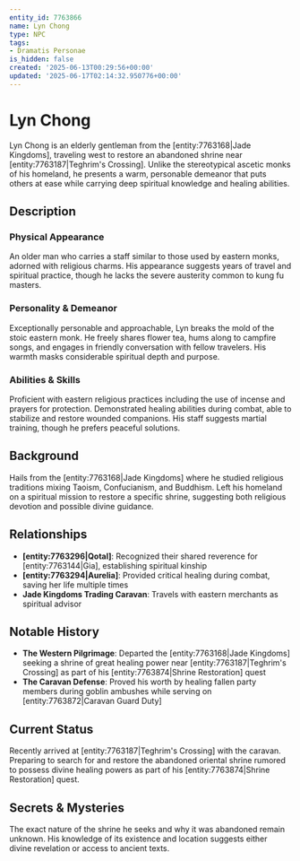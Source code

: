 ```yaml
---
entity_id: 7763866
name: Lyn Chong
type: NPC
tags:
- Dramatis Personae
is_hidden: false
created: '2025-06-13T00:29:56+00:00'
updated: '2025-06-17T02:14:32.950776+00:00'
---
```

# Lyn Chong

Lyn Chong is an elderly gentleman from the [entity:7763168|Jade Kingdoms], traveling west to restore an abandoned shrine near [entity:7763187|Teghrim's Crossing]. Unlike the stereotypical ascetic monks of his homeland, he presents a warm, personable demeanor that puts others at ease while carrying deep spiritual knowledge and healing abilities.

## Description

### Physical Appearance

An older man who carries a staff similar to those used by eastern monks, adorned with religious charms. His appearance suggests years of travel and spiritual practice, though he lacks the severe austerity common to kung fu masters.

### Personality & Demeanor

Exceptionally personable and approachable, Lyn breaks the mold of the stoic eastern monk. He freely shares flower tea, hums along to campfire songs, and engages in friendly conversation with fellow travelers. His warmth masks considerable spiritual depth and purpose.

### Abilities & Skills

Proficient with eastern religious practices including the use of incense and prayers for protection. Demonstrated healing abilities during combat, able to stabilize and restore wounded companions. His staff suggests martial training, though he prefers peaceful solutions.

## Background

Hails from the [entity:7763168|Jade Kingdoms] where he studied religious traditions mixing Taoism, Confucianism, and Buddhism. Left his homeland on a spiritual mission to restore a specific shrine, suggesting both religious devotion and possible divine guidance.

## Relationships

- **[entity:7763296|Qotal]**: Recognized their shared reverence for [entity:7763144|Gia], establishing spiritual kinship
- **[entity:7763294|Aurelia]**: Provided critical healing during combat, saving her life multiple times
- **Jade Kingdoms Trading Caravan**: Travels with eastern merchants as spiritual advisor

## Notable History

- **The Western Pilgrimage**: Departed the [entity:7763168|Jade Kingdoms] seeking a shrine of great healing power near [entity:7763187|Teghrim's Crossing] as part of his [entity:7763874|Shrine Restoration] quest
- **The Caravan Defense**: Proved his worth by healing fallen party members during goblin ambushes while serving on [entity:7763872|Caravan Guard Duty]

## Current Status

Recently arrived at [entity:7763187|Teghrim's Crossing] with the caravan. Preparing to search for and restore the abandoned oriental shrine rumored to possess divine healing powers as part of his [entity:7763874|Shrine Restoration] quest.

## Secrets & Mysteries

The exact nature of the shrine he seeks and why it was abandoned remain unknown. His knowledge of its existence and location suggests either divine revelation or access to ancient texts.